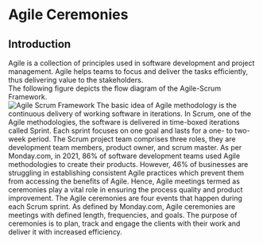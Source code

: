 # Agile Ceremonies
## Introduction
Agile is a collection of principles used in software development and project management. Agile helps teams to focus and deliver the tasks efficiently, thus delivering value to the stakeholders.
<br/> The following figure depicts the flow diagram of the Agile-Scrum Framework.
<br/>
![Agile Scrum Framework](https://user-images.githubusercontent.com/99114569/153355990-4e5fb9ae-cfc6-4ce4-9010-c07b56ea4a85.jpg)
The basic idea of Agile methodology is the continuous delivery of working software in iterations. In Scrum, one of the Agile methodologies, the software is delivered in time-boxed iterations called Sprint. Each sprint focuses on one goal and lasts for a one- to two-week period. The Scrum project team comprises three roles, they are development team members, product owner, and scrum master.
As per Monday.com, in 2021, 86% of software development teams used Agile methodologies to create their products. However, 46% of businesses are struggling in establishing consistent Agile practices which prevent them from accessing the benefits of Agile. Hence, Agile meetings termed as ceremonies play a vital role in ensuring the process quality and product improvement. 
The Agile ceremonies are four events that happen during each Scrum sprint. As defined by Monday.com, Agile ceremonies are meetings with defined length, frequencies, and goals. The purpose of ceremonies is to plan, track and engage the clients with their work and deliver it with increased efficiency.
